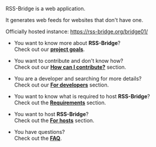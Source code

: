 RSS-Bridge is a web application.

It generates web feeds for websites that don't have one.

Officially hosted instance: https://rss-bridge.org/bridge01/

  - You want to know more about **RSS-Bridge**?  
Check out our **[project goals](01_General/01_Project-goals.md)**.

  - You want to contribute and don't know how?  
Check out our **[How can I contribute?](01_General/02_Contribute.md)** section.

  - You are a developer and searching for more details?  
Check out our **[For developers](04_For_Developers/index.md)** section.

  - You want to know what is required to host **RSS-Bridge**?  
Check out the **[Requirements](01_General/03_Requirements.md)** section.

  - You want to host **RSS-Bridge**?  
Check out the **[For hosts](03_For_Hosts/index.md)** section.

  - You have questions?  
Check out the **[FAQ](01_General/05_FAQ.md)**.